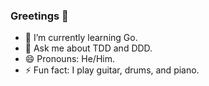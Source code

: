 ### Greetings 👋
- 🌱 I’m currently learning Go.
- 💬 Ask me about TDD and DDD.
- 😄 Pronouns: He/Him.
- ⚡ Fun fact: I play guitar, drums, and piano.

<!--
**ewhipp/ewhipp** is a ✨ _special_ ✨ repository because its `README.md` (this file) appears on your GitHub profile.

Here are some ideas to get you started:
- 🔭 I’m currently working on ...
- 🌱 I’m currently learning ...
- 👯 I’m looking to collaborate on ...
- 🤔 I’m looking for help with ...
- 💬 Ask me about ...
- 📫 How to reach me: ...
- 😄 Pronouns: ...
- ⚡ Fun fact: ...
-->
